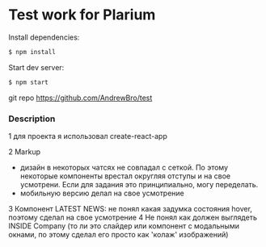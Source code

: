 


# Test work for Plarium 

Install dependencies:  
```sh
$ npm install
```

Start dev server:  
```sh
$ npm start
```

git repo
https://github.com/AndrewBro/test


### Description

1 для проекта я использовал create-react-app

2 Markup 
 - дизайн в некоторых чатсях не совпадал с сеткой.
	По этому некоторые компоненты врестал округляя отступы и на свое усмотрени.
	Если для задания это принципиально, могу переделать.
 - мобильную версию делал на свое усмотрение

3 Компонент LATEST NEWS: не понял какая задумка состояния hover, поэтому сделал на свое усмотрение 
4 Не понял как должен выглядеть INSIDE Company (то ли это слайдер или компонент с модальными окнами, по этому сделал его просто как 'колаж' изображений)
